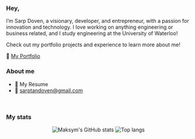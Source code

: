 ### Hey,

I’m Sarp Doven, a visionary, developer, and entrepreneur, with a passion for innovation and technology. I love working on anything engineering or business related, and I study engineering at the University of Waterloo! 

Check out my portfolio projects and experience to learn more about me! 

:paperclip: [My Portfolio](https://sarptandoven.github.io/portfolio/)


### About me
- :paperclip: My Resume
- :email: sarptandoven@gmail.com

<br/>

### My stats

<div align="center">
<img alt="Maksym's GitHub stats" src="https://github-readme-stats.vercel.app/api?username=sarptandoven&show_icons=true&theme=transparent"/>
<img alt="Top langs" src="https://github-readme-stats.vercel.app/api/top-langs/?username=sarptandoven&layout=compact&&langs_count=8"/>
</div>
